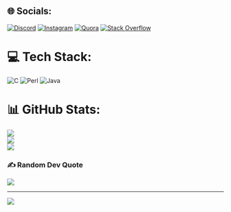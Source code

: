 
## 🌐 Socials:
[![Discord](https://img.shields.io/badge/Discord-%237289DA.svg?logo=discord&logoColor=white)](https://discord.gg/nagarjuna#1701) [![Instagram](https://img.shields.io/badge/Instagram-%23E4405F.svg?logo=Instagram&logoColor=white)](https://instagram.com/k_arjun_44) [![Quora](https://img.shields.io/badge/Quora-%23B92B27.svg?logo=Quora&logoColor=white)](https://quora.com/profile/https://www.quora.com/profile/Nagarjuna-63) [![Stack Overflow](https://img.shields.io/badge/-Stackoverflow-FE7A16?logo=stack-overflow&logoColor=white)](https://stackoverflow.com/users/20113501) 

# 💻 Tech Stack:
![C](https://img.shields.io/badge/c-%2300599C.svg?style=flat&logo=c&logoColor=white) ![Perl](https://img.shields.io/badge/perl-%2339457E.svg?style=flat&logo=perl&logoColor=white) ![Java](https://img.shields.io/badge/java-%23ED8B00.svg?style=flat&logo=java&logoColor=white)
# 📊 GitHub Stats:
![](https://github-readme-stats.vercel.app/api?username=nagarjuna17444&theme=dark&hide_border=false&include_all_commits=false&count_private=true)<br/>
![](https://github-readme-streak-stats.herokuapp.com/?user=nagarjuna17444&theme=dark&hide_border=false)<br/>
![](https://github-readme-stats.vercel.app/api/top-langs/?username=nagarjuna17444&theme=dark&hide_border=false&include_all_commits=false&count_private=true&layout=compact)

### ✍️ Random Dev Quote
![](https://quotes-github-readme.vercel.app/api?type=horizontal&theme=radical)

---
[![](https://visitcount.itsvg.in/api?id=nagarjuna17444&icon=3&color=0)](https://visitcount.itsvg.in)

<!-- Proudly created with GPRM ( https://gprm.itsvg.in ) -->
